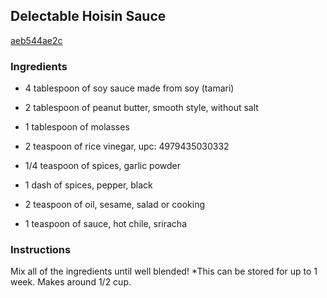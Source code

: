 ## Delectable Hoisin Sauce

[aeb544ae2c](https://cookpad.com/us/recipes/360479-delectable-hoisin-sauce)

### Ingredients

 - 4 tablespoon of soy sauce made from soy (tamari)

 - 2 tablespoon of peanut butter, smooth style, without salt

 - 1 tablespoon of molasses

 - 2 teaspoon of rice vinegar, upc: 4979435030332

 - 1/4 teaspoon of spices, garlic powder

 - 1 dash of spices, pepper, black

 - 2 teaspoon of oil, sesame, salad or cooking

 - 1 teaspoon of sauce, hot chile, sriracha

### Instructions

Mix all of the ingredients until well blended! *This can be stored for up to 1 week. Makes around 1/2 cup.